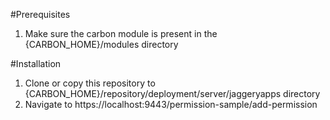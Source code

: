 #Prerequisites
1. Make sure the carbon module is present in the {CARBON_HOME}/modules directory

#Installation
1. Clone or copy this repository to {CARBON_HOME}/repository/deployment/server/jaggeryapps directory
2. Navigate to https://localhost:9443/permission-sample/add-permission
